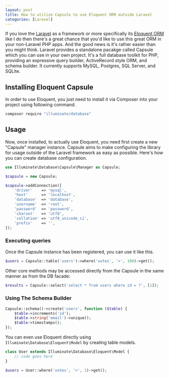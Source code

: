 ```yaml
---
layout: post
title: How to utilize Capsule to use Eloquent ORM outside Laravel
categories: [Laravel]
---
```


If you love the [Laravel](https://laravel.com) as a framework or more specifically its [Eloquent ORM](https://laravel.com/docs/6.0/eloquent) like I do then there's a great chance that you'd like to use this great ORM in your non-Laravel PHP apps. And the good news is it's rather easier than you might think. Laravel provides a standalone pacakge called Capsule which you can use in your own project. It's a full database toolkit for PHP, providing an expressive query builder, ActiveRecord style ORM, and schema builder. It currently supports MySQL, Postgres, SQL Server, and SQLite.

## Installing Eloquent Capsule

In order to use Eloquent, you just need to install it via Composer into your project using following command.

```bash
composer require "illuminate/database"
```

## Usage

Now, once installed, to actually use Eloquent, you need first create a new "Capsule" manager instance. Capsule aims to make configuring the library for usage outside of the Laravel framework as easy as possible. Here's how you can create database configuration.

```php
use Illuminate\Database\Capsule\Manager as Capsule;

$capsule = new Capsule;

$capsule->addConnection([
    'driver'    => 'mysql',
    'host'      => 'localhost',
    'database'  => 'database',
    'username'  => 'root',
    'password'  => 'password',
    'charset'   => 'utf8',
    'collation' => 'utf8_unicode_ci',
    'prefix'    => '',
]);
```

### Executing queries

Once the Capsule instance has been registered, you can use it like this.

```php
$users = Capsule::table('users')->where('votes', '>', 100)->get();
```

Other core methods may be accessed directly from the Capsule in the same manner as from the DB facade:

```php
$results = Capsule::select('select * from users where id = ?', [1]);
```

### Using The Schema Builder

```php
Capsule::schema()->create('users', function ($table) {
    $table->increments('id');
    $table->string('email')->unique();
    $table->timestamps();
});
```

You can even use Eloquent directly using `Illuminate\Database\Eloquent\Model` by creating table models.

```php
class User extends Illuminate\Database\Eloquent\Model {
    // code goes here
}

$users = User::where('votes', '>', 1)->get();
```

